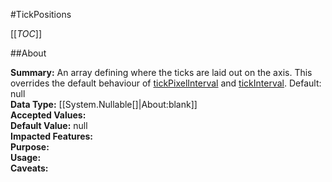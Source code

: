 #TickPositions

[[_TOC_]]

##About

**Summary:**  An array defining where the ticks are laid out on the axis. This overrides the default behaviour of <a href="#xAxis.tickPixelInterval">tickPixelInterval</a> and <a href="#xAxis.tickInterval">tickInterval</a>. Default: null   
**Data Type:** [[System.Nullable[]|About:blank]]  
**Accepted Values:**   
**Default Value:** null  
**Impacted Features:**   
**Purpose:**   
**Usage:**   
**Caveats:**   

